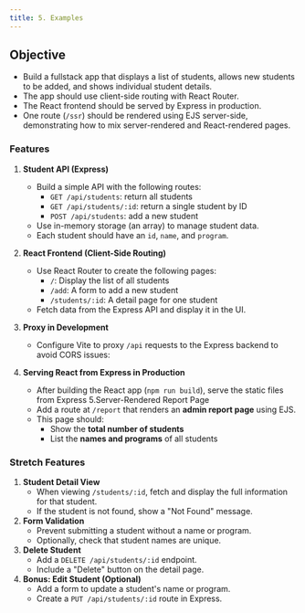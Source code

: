 ```yaml
---
title: 5. Examples
---
```


## Objective
- Build a fullstack app that displays a list of students, allows new students to be added, and shows individual student details.
- The app should use client-side routing with React Router.
- The React frontend should be served by Express in production.
- One route (`/ssr`) should be rendered using EJS server-side, demonstrating how to mix server-rendered and React-rendered pages.

### Features
1. **Student API (Express)**  
    - Build a simple API with the following routes:
      - `GET /api/students`: return all students
      - `GET /api/students/:id`: return a single student by ID
      - `POST /api/students`: add a new student
    - Use in-memory storage (an array) to manage student data.
    - Each student should have an `id`, `name`, and `program`.

2. **React Frontend (Client-Side Routing)**
    - Use React Router to create the following pages:
      - `/`: Display the list of all students
      - `/add`: A form to add a new student
      - `/students/:id`: A detail page for one student
    - Fetch data from the Express API and display it in the UI.

3. **Proxy in Development**
    - Configure Vite to proxy `/api` requests to the Express backend to avoid CORS issues:

4. **Serving React from Express in Production**
    - After building the React app (`npm run build`), serve the static files from Express
  5.Server-Rendered Report Page
    - Add a route at `/report` that renders an **admin report page** using EJS.
    - This page should:
      - Show the **total number of students**
      - List the **names and programs** of all students

### Stretch Features
1. **Student Detail View**
    - When viewing `/students/:id`, fetch and display the full information for that student.
    - If the student is not found, show a "Not Found" message.
2. **Form Validation**
    - Prevent submitting a student without a name or program.
    - Optionally, check that student names are unique.
3. **Delete Student**
    - Add a `DELETE /api/students/:id` endpoint.
    - Include a "Delete" button on the detail page.
4. **Bonus: Edit Student (Optional)**
    - Add a form to update a student's name or program.
    - Create a `PUT /api/students/:id` route in Express.